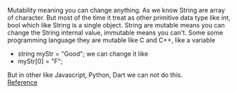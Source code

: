 Mutability meaning you can change anything. As we know String are array of character. But most of the time it treat as other primitive 
data type like int, bool which like String is a single object. String are mutable means you can change the String internal value, immutable
means you can't. Some some programming language they are mutable like C and C++,
like a variable

- string myStr = "Good";
we can change it like 
- myStr[0] = "F";


But in other like Javascript, Python, Dart we can not do this.  
[Reference](https://lemire.me/blog/2017/07/07/are-your-strings-immutable/)
